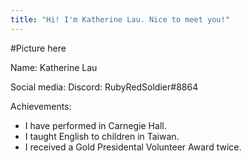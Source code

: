 ```yaml
---
title: "Hi! I'm Katherine Lau. Nice to meet you!"
---
```


#Picture here

Name: Katherine Lau

Social media:
Discord: RubyRedSoldier#8864

Achievements:
- I have performed in Carnegie Hall.
- I taught English to children in Taiwan.
- I received a Gold Presidental Volunteer Award twice.

